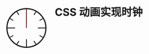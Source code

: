 # CSS 动画实现时钟
<div id="clock">
    <div class="line"></div>
    <div class="line"></div>
    <div class="line"></div>
    <div class="line"></div>
    <div class="line"></div>
    <div class="line"></div>
    <div class="line"></div>
    <div class="line"></div>
    <div class="line"></div>
    <div class="line"></div>
    <div class="line"></div>
    <div class="line"></div>
</div>

<div id="hour">
    <div></div><div></div>
</div>

<div id="min">
    <div></div><div></div>
</div>

<div id="sec">
    <div></div><div></div>
</div>

<script setup>
    import { onMounted } from 'vue';
    onMounted(() => {
        const now = new Date();

        const seconds = now.getSeconds();
        const degrees = seconds * 6;
        const clockElement = document.getElementById('sec');
        clockElement.style.transform = `rotate(${degrees}deg)`;

        const min = now.getMinutes();
        const degreesMin = min * 6 + seconds / 60 * 6;
        const minElement = document.getElementById('min');
        minElement.style.transform = `rotate(${degreesMin}deg)`;

        const hour = now.getHours();
        const degreesHour = hour * 30 + min / 60 * 30
        const hourElement = document.getElementById('hour');
        hourElement.style.transform = `rotate(${degreesHour}deg)`;
    })
</script>

<style scoped>
* {
    box-sizing: content-box;
}

@keyframes rotate {
    from {
        transform: rotate(0deg);
    }

    to {
        transform: rotate(360deg);
    }
}

#clock {
    position: absolute;
    top: 100px;
    left: 100px;
    height: 100px;
    width: 100px;
    border: solid;
    border-radius: 50%;

    .line {
        position: absolute;
        top: 0px;
        left: 49px;
        width: 2px;
        height: 10px;
        background-color: black;
        transform-origin: center 50px;
    }

    .line:nth-child(1) {
        transform: rotate(30deg);
    }

    .line:nth-child(2) {
        transform: rotate(60deg);
    }

    .line:nth-child(3) {
        transform: rotate(90deg);
        height: 20px;
    }

    .line:nth-child(4) {
        transform: rotate(120deg);
    }

    .line:nth-child(5) {
        transform: rotate(150deg);
    }

    .line:nth-child(6) {
        transform: rotate(180deg);
        height: 20px;
    }

    .line:nth-child(7) {
        transform: rotate(210deg);
    }

    .line:nth-child(8) {
        transform: rotate(240deg);
    }

    .line:nth-child(9) {
        transform: rotate(270deg);
        height: 20px;
    }

    .line:nth-child(10) {
        transform: rotate(300deg);
    }

    .line:nth-child(11) {
        transform: rotate(330deg);
    }

    .line:nth-child(12) {
        transform: rotate(360deg);
        height: 20px;
    }
}

#hour,
    #min,
    #sec {
        position: absolute;
        top: 103px;
        left: 103px;
        width: 100px;
        height: 100px;

        display: flex;
        flex-direction: column;
        justify-content: center;
        align-items: center;

        >div {
            margin: 0 auto;
        }
    }

    #hour {
        >div:first-child {
            width: 2px;
            background-color: black;

            transform-origin: center 100%;
            animation: rotate 86400s linear infinite;
        }

        >div {
            height: 25px;
        }
    }

    #min {
        >div:first-child {
            width: 2px;
            background-color: black;

            transform-origin: center 100%;
            animation: rotate 3600s linear infinite;
        }

        >div {
            height: 35px;
        }
    }

    #sec {
        >div:first-child {
            width: 1px;
            background-color: red;

            transform-origin: center 100%;
            animation: rotate 60s steps(60, end) infinite;
        }

        >div {
            height: 50px;
        }
    }
</style>